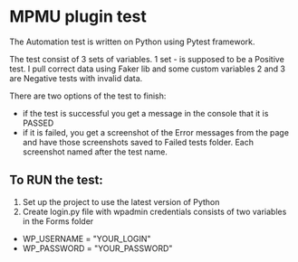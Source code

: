 # MPMU plugin test
The Automation test is written on Python using Pytest framework.

The test consist of 3 sets of variables.
1 set - is supposed to be a Positive test. I pull correct data using Faker lib and some custom variables
2 and 3 are Negative tests with invalid data. 

There are two options of the test to finish:
- if the test is successful you get a message in the console that it is PASSED
- if it is failed, you get a screenshot of the Error messages from the page and have those screenshots saved to Failed tests folder. Each screenshot named after the test name.

## To RUN the test:
1. Set up the project to use the latest version of Python
2. Create login.py file with wpadmin credentials consists of two variables in the Forms folder
- WP_USERNAME = "YOUR_LOGIN"
- WP_PASSWORD = "YOUR_PASSWORD"